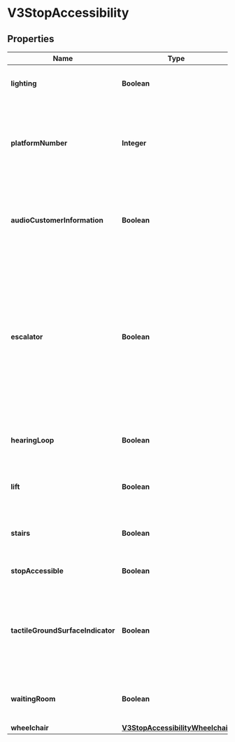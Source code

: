 

# V3StopAccessibility


## Properties

| Name | Type | Description | Notes |
|------------ | ------------- | ------------- | -------------|
|**lighting** | **Boolean** | Indicates if there is lighting at the stop |  [optional] |
|**platformNumber** | **Integer** | Indicates the platform number for xivic information (Platform 0 indicates general stop facilities) |  [optional] |
|**audioCustomerInformation** | **Boolean** | Indicates if there is at least one audio customer information at the stop/platform |  [optional] |
|**escalator** | **Boolean** | Indicates if there is at least one accessible escalator at the stop/platform that complies with the Disability Standards for Accessible Public Transport under the Disability Discrimination Act (1992) |  [optional] |
|**hearingLoop** | **Boolean** | Indicates if there is a hearing loop facility at the stop/platform |  [optional] |
|**lift** | **Boolean** | Indicates if there is an elevator at the stop/platform |  [optional] |
|**stairs** | **Boolean** | Indicates if there are stairs available in the stop |  [optional] |
|**stopAccessible** | **Boolean** | Indicates if the stop is accessible |  [optional] |
|**tactileGroundSurfaceIndicator** | **Boolean** | Indicates if there are tactile tiles (also known as tactile ground surface indicators, or TGSIs) at the stop |  [optional] |
|**waitingRoom** | **Boolean** | Indicates if there is a general waiting area at the stop |  [optional] |
|**wheelchair** | [**V3StopAccessibilityWheelchair**](V3StopAccessibilityWheelchair.md) |  |  [optional] |



